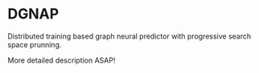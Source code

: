 # DGNAP
 Distributed training based graph neural predictor with progressive search space prunning.

More detailed description ASAP!
